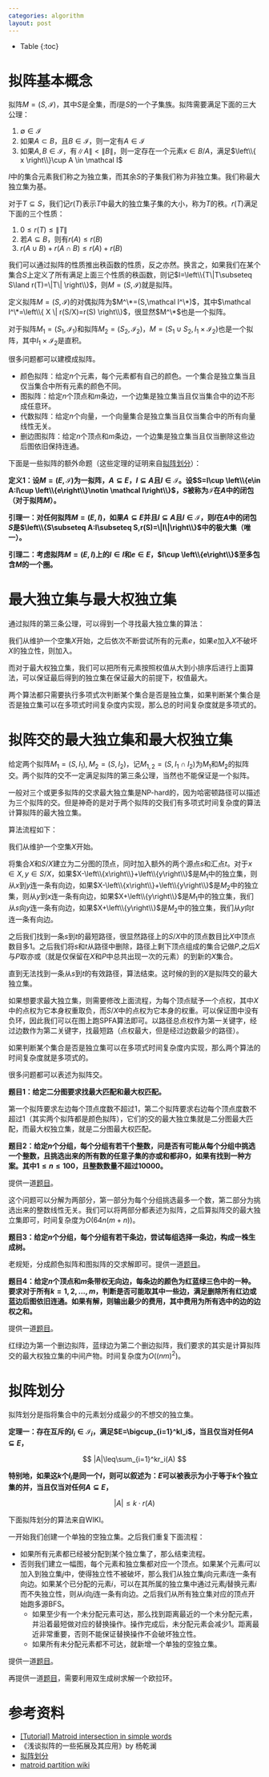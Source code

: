 ```yaml
---
categories: algorithm
layout: post
---
```


- Table
{:toc}

# 拟阵基本概念

拟阵$M=(S,\mathcal I)$，其中$S$是全集，而$I$是$S$的一个子集族。拟阵需要满足下面的三大公理：

1. $\emptyset\in \mathcal I$
2. 如果$A\subset B$，且$B\in \mathcal I$，则一定有$A\in \mathcal I$
3. 如果$A,B\in \mathcal I$，有$\|A\|<\|B\|$，则一定存在一个元素$x\in B/A$，满足$\left\\{ x \right\\}\cup A \in \mathcal I$

$I$中的集合元素我们称之为独立集，而其余$S$的子集我们称为非独立集。我们称最大独立集为基。

对于$T\subseteq S$，我们记$r(T)$表示$T$中最大的独立集子集的大小，称为$T$的秩。$r(T)$满足下面的三个性质：

1. $0\leq r(T)\leq \|T\|$
2. 若$A\subseteq B$，则有$r(A)\leq r(B)$
3. $r(A\cup B)+r(A\cap B)\leq r(A)+r(B)$ 

我们可以通过拟阵的性质推出秩函数的性质，反之亦然。换言之，如果我们在某个集合$S$上定义了所有满足上面三个性质的秩函数，则记$I=\left\\{T\|T\subseteq S\land r(T)=\|T\| \right\\}$，则$M=(S,\mathcal I)$就是拟阵。

定义拟阵$M=(S,\mathcal I)$的对偶拟阵为$M^\*=(S,\mathcal I^\*)$，其中$\mathcal I^\*=\left\\{ X \| r(S/X)=r(S) \right\\}$，很显然$M^\*$也是一个拟阵。

对于拟阵$M_1=(S_1,\mathcal I_1)$和拟阵$M_2=(S_2,\mathcal I_2)$，$M=(S_1\cup S_2, I_1\times \mathcal I_2)$也是一个拟阵，其中$I_1\times \mathcal I_2$是直积。

很多问题都可以建模成拟阵。

- 颜色拟阵：给定$n$个元素，每个元素都有自己的颜色。一个集合是独立集当且仅当集合中所有元素的颜色不同。
- 图拟阵：给定$n$个顶点和$m$条边，一个边集是独立集当且仅当集合中的边不形成任意环。
- 代数拟阵：给定$n$个向量，一个向量集合是独立集当且仅当集合中的所有向量线性无关。
- 删边图拟阵：给定$n$个顶点和$m$条边，一个边集是独立集当且仅当删除这些边后图依旧保持连通。

下面是一些拟阵的额外命题（这些定理的证明来自[拟阵划分](https://chaoli.club/index.php/5645)）：

**定义1：设$M=(E,\mathcal I)$为一拟阵，$A\subseteq E$，$I\subseteq A$且$I\in \mathcal I$。设$S=I\cup \left\\{e\in A:I\cup \left\\{e\right\\}\notin \mathcal I\right\\}$，$S$被称为$\mathcal I$在$A$中的闭包（对于拟阵$M$）。**

**引理一：对任何拟阵$M=(E,I)$，如果$A\subseteq E$并且$I\subseteq A$且$I\in \mathcal I$，则$I$在$A$中的闭包$S$是$\left\\{S\subseteq A:I\subseteq S,r(S)=\|I\|\right\\}$中的极大集（唯一）。**

**引理二：考虑拟阵$M=(E,I)$上的$I\in I$和$e\in E$，$I\cup \left\\{e\right\\}$至多包含$M$的一个圈。**

# 最大独立集与最大权独立集

通过拟阵的第三条公理，可以得到一个寻找最大独立集的算法：

我们从维护一个空集$X$开始，之后依次不断尝试所有的元素$e$，如果$e$加入$X$不破坏$X$的独立性，则加入。

而对于最大权独立集，我们可以把所有元素按照权值从大到小排序后进行上面算法，可以保证最后得到的独立集在保证最大的前提下，权值最大。

两个算法都只需要执行多项式次判断某个集合是否是独立集，如果判断某个集合是否是独立集可以在多项式时间复杂度内实现，那么总的时间复杂度就是多项式的。

# 拟阵交的最大独立集和最大权独立集

给定两个拟阵$M_1=(S,I_1),M_2=(S,I_2)$，记$M_{1,2}=(S,I_1\cap I_2)$为$M_1$和$M_2$的拟阵交。两个拟阵的交不一定满足拟阵的第三条公理，当然也不能保证是一个拟阵。

一般对三个或更多拟阵的交求最大独立集是NP-hard的，因为哈密顿路径可以描述为三个拟阵的交。但是神奇的是对于两个拟阵的交我们有多项式时间复杂度的算法计算拟阵的最大独立集。

算法流程如下：

我们从维护一个空集$X$开始。

将集合$X$和$S/X$建立为二分图的顶点，同时加入额外的两个源点$s$和汇点$t$。对于$x\in X,y\in S/X$，如果$X-\left\\{x\right\\}+\left\\{y\right\\}$是$M_1$中的独立集，则从$x$到$y$连一条有向边，如果$X-\left\\{x\right\\}+\left\\{y\right\\}$是$M_2$中的独立集，则从$y$到$x$连一条有向边，如果$X+\left\\{y\right\\}$是$M_1$中的独立集，我们从$s$向$y$连一条有向边，如果$X+\left\\{y\right\\}$是$M_2$中的独立集，我们从$y$向$t$连一条有向边。

之后我们找到一条$s$到$t$的最短路径，很显然路径上的$S/X$中的顶点数目比$X$中顶点数目多$1$。之后我们将$s$和$t$从路径中删除，路径上剩下顶点组成的集合记做$P$,之后$X$与$P$取亦或（就是仅保留在$X$和$P$中总共出现一次的元素）的到新的$X$集合。

直到无法找到一条从$s$到$t$的有效路径，算法结束。这时候的到的$X$是拟阵交的最大独立集。

如果想要求最大独立集，则需要修改上面流程，为每个顶点赋予一个点权，其中$X$中的点权为它本身权重取负，而$S/X$中的点权为它本身的权重。可以保证图中没有负环，因此我们可以在图上跑SPFA算法即可。以路径总点权作为第一关键字，经过边数作为第二关键字，找最短路（点权最大，但是经过边数最少的路径）。

如果判断某个集合是否是独立集可以在多项式时间复杂度内实现，那么两个算法的时间复杂度就是多项式的。

很多问题都可以表述为拟阵交。

**题目1：给定二分图要求找最大匹配和最大权匹配。**

第一个拟阵要求左边每个顶点度数不超过$1$，第二个拟阵要求右边每个顶点度数不超过$1$（其实两个拟阵都是颜色拟阵），它们的交的最大独立集就是二分图最大匹配，而最大权独立集，就是二分图最大权匹配。

**题目2：给定$n$个分组，每个分组有若干个整数，问是否有可能从每个分组中挑选一个整数，且挑选出来的所有数的任意子集的亦或和都非$0$，如果有找到一种方案。其中$1\leq n\leq 100$，且整数数量不超过$10000$。**

提供一道[题目](https://codeforces.com/gym/102156/problem/D)。

这个问题可以分解为两部分，第一部分为每个分组挑选最多一个数，第二部分为挑选出来的整数线性无关。我们可以将两部分都表述为拟阵，之后算拟阵交的最大独立集即可，时间复杂度为$O(64n(m+n))$。

**题目3：给定$n$个分组，每个分组有若干条边，尝试每组选择一条边，构成一株生成树。**

老规矩，分成颜色拟阵和图拟阵的交求解即可。提供一道[题目](https://www.urionlinejudge.com.br/judge/en/problems/view/2128)。

**题目4：给定$n$个顶点和$m$条带权无向边，每条边的颜色为红蓝绿三色中的一种。要求对于所有$k=1,2,\ldots,m$，判断是否可能取其中一些边，满足删除所有红边或蓝边后图依旧连通。如果有解，则输出最少的费用，其中费用为所有选中的边的边权之和。**

提供一道[题目](https://naipc18.kattis.com/problems/rainbowgraph)。

红绿边为第一个删边拟阵，蓝绿边为第二个删边拟阵，我们要求的其实是计算拟阵交的最大权独立集的中间产物。时间复杂度为$O((nm)^2)$。

# 拟阵划分

拟阵划分是指将集合中的元素划分成最少的不想交的独立集。

**定理一：存在互斥的$I_i\in \mathcal I_i$，满足$E=\bigcup_{i=1}^kI_i$，当且仅当对任何$A\subseteq E$，**

$$
|A|\leq\sum_{i=1}^kr_i(A)
$$

**特别地，如果这$k$个$I_i$是同一个$I$，则可以叙述为：$E$可以被表示为小于等于$k$个独立集的并，当且仅当对任何$A\subseteq E$，**

$$
|A|\leq k\cdot r(A)
$$

下面拟阵划分的算法来自WIKI。

一开始我们创建一个单独的空独立集。之后我们重复下面流程：

- 如果所有元素都已经被分配到某个独立集了，那么结束流程。
- 否则我们建立一幅图，每个元素和独立集都对应一个顶点。如果某个元素$i$可以加入到独立集$j$中，使得独立性不被破坏，那么我们从独立集$j$向元素$i$连一条有向边。如果某个已分配的元素$i$，可以在其所属的独立集中通过元素$j$替换元素$i$而不失独立性，则从$i$向$j$连一条有向边。之后我们从所有独立集对应的顶点开始跑多源BFS。
  - 如果至少有一个未分配元素可达，那么找到距离最近的一个未分配元素，并沿着最短做对应的替换操作。操作完成后，未分配元素会减少$1$。距离最近非常重要，否则不能保证替换操作不会破坏独立性。
  - 如果所有未分配元素都不可达，就新增一个单独的空独立集。

提供一道[题目](https://dmoj.ca/problem/dmopc19c3p6)。

再提供一道[题目](https://www.codechef.com/problems/HAMEL)，需要利用双生成树求解一个欧拉环。

# 参考资料

- [[Tutorial] Matroid intersection in simple words](https://codeforces.com/blog/entry/69287)
- 《浅谈拟阵的一些拓展及其应用》by 杨乾澜
- [拟阵划分](https://chaoli.club/index.php/5645)
- [matroid partition wiki](https://en.wikipedia.org/wiki/Matroid_partitioning)